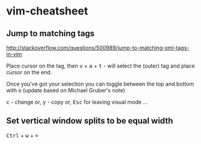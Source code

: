 # vim-cheatsheet

## Jump to matching tags
http://stackoverflow.com/questions/500989/jump-to-matching-xml-tags-in-vim

Place cursor on the tag, then <kbd>v</kbd> + <kbd>a</kbd> + <kbd>t</kbd> - will select the (outer) tag and place cursor on the end.

Once you've got your selection you can toggle between the top and bottom with <kbd>o</kbd> (update based on Michael Gruber's note)

<kbd>c</kbd> - change or, <kbd>y</kbd> - copy or, <kbd>Esc</kbd> for leaving visual mode ...

## Set vertical window splits to be equal width
<kbd>Ctrl</kbd> + <kbd>w</kbd> + <kbd>=</kbd>
